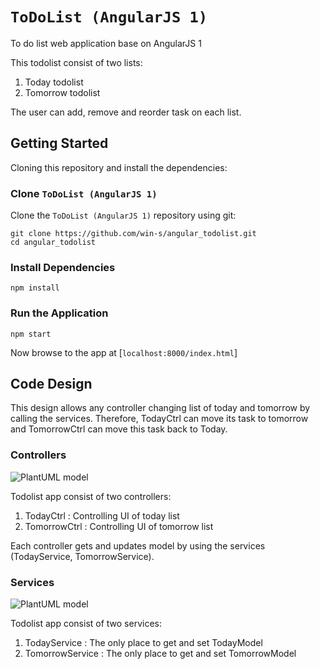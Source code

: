 # `ToDoList (AngularJS 1)`

To do list web application base on AngularJS 1

This todolist consist of two lists:
1. Today todolist
2. Tomorrow todolist

The user can add, remove and reorder task on each list.



## Getting Started


Cloning this repository and install the dependencies:

### Clone `ToDoList (AngularJS 1)`

Clone the `ToDoList (AngularJS 1)` repository using git:

```
git clone https://github.com/win-s/angular_todolist.git
cd angular_todolist
```

### Install Dependencies
```
npm install
```

### Run the Application
```
npm start
```
Now browse to the app at [`localhost:8000/index.html`]

## Code Design

This design allows any controller changing list of today and tomorrow by calling the services. Therefore, TodayCtrl can move its task to tomorrow and TomorrowCtrl can move this task back to Today.

### Controllers

![PlantUML model](http://www.plantuml.com/plantuml/png/TO_13e8m38RlUueUCP4NC9uqyG5qDyEXi4Qci2RRWZ7gkxiXPA1Xf-rh_syjbivRh3piq95anOrsVkzj8xYyKk21uMCEMhQMxpqJlp7Oll8yXM03sjHajL_iJBP9iy2bkPu2leES2_3eRav0oTmG6Y0Lai3ce8rsjGp5R1NVHsgvet1__oqLRBq4iWlvjQEXT2BRwOf2EfyU0QZKw8rEoRArSt5Q9xb7kgWTNF7hQFi0)

Todolist app consist of  two controllers:
1. TodayCtrl : Controlling UI of today list
2. TomorrowCtrl : Controlling UI of tomorrow list

Each controller gets and updates model by using the services (TodayService, TomorrowService).

### Services

![PlantUML model](http://www.plantuml.com/plantuml/png/VP313e8m38RlUueU8P4N89wyUz8NA31r23HP6ubHtjqvG0Kcjsxxlgv_CMEnc0iSgQ3AiEoGzK7RcycregpK_HFU5tSrMKjj2DrJeQivs5ygNFdleM2GQWz3HLX4iOAp5g-_Q_xMNMX0ryJR4CbdbbWvzi_aORvR1dAW9q2GhmmbCZLm8bkZXDgFpdWEQSuAh06spoIPP8BKD1TjZQpXarGJOmW0YwvkhnktJpMNV_fvCuM1V040)

Todolist app consist of two services:
1. TodayService : The only place to get and set TodayModel
2. TomorrowService : The only place to get and set TomorrowModel

